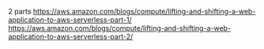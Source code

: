 2 parts
https://aws.amazon.com/blogs/compute/lifting-and-shifting-a-web-application-to-aws-serverless-part-1/
https://aws.amazon.com/blogs/compute/lifting-and-shifting-a-web-application-to-aws-serverless-part-2/

